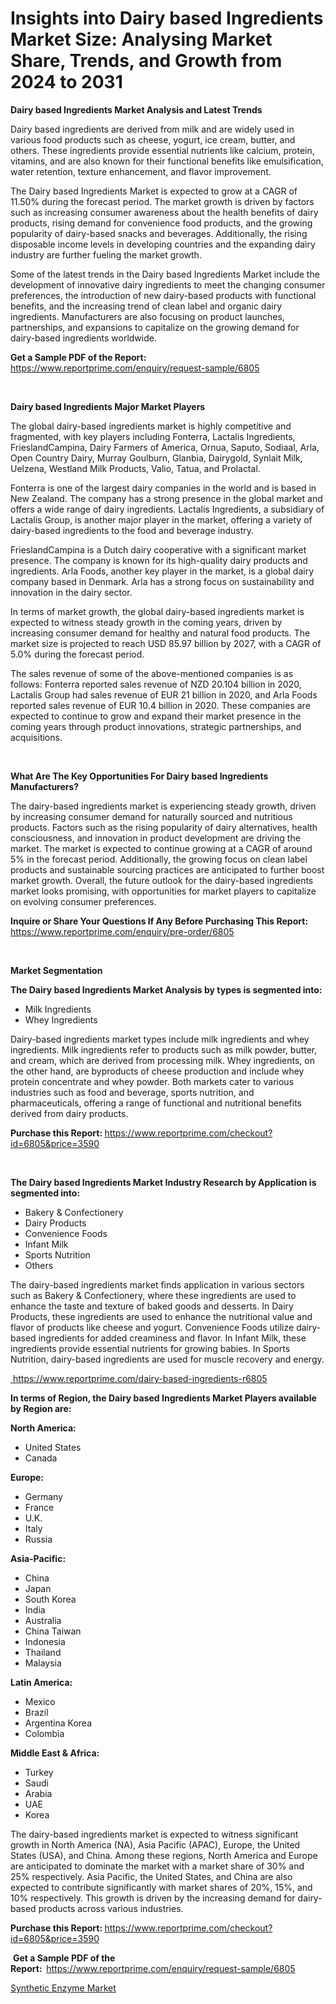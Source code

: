 <p><h1>Insights into Dairy based Ingredients Market Size: Analysing Market Share, Trends, and Growth from 2024 to 2031</h1></p><p><strong>Dairy based Ingredients Market Analysis and Latest Trends</strong></p>
<p><p>Dairy based ingredients are derived from milk and are widely used in various food products such as cheese, yogurt, ice cream, butter, and others. These ingredients provide essential nutrients like calcium, protein, vitamins, and are also known for their functional benefits like emulsification, water retention, texture enhancement, and flavor improvement.</p><p>The Dairy based Ingredients Market is expected to grow at a CAGR of 11.50% during the forecast period. The market growth is driven by factors such as increasing consumer awareness about the health benefits of dairy products, rising demand for convenience food products, and the growing popularity of dairy-based snacks and beverages. Additionally, the rising disposable income levels in developing countries and the expanding dairy industry are further fueling the market growth.</p><p>Some of the latest trends in the Dairy based Ingredients Market include the development of innovative dairy ingredients to meet the changing consumer preferences, the introduction of new dairy-based products with functional benefits, and the increasing trend of clean label and organic dairy ingredients. Manufacturers are also focusing on product launches, partnerships, and expansions to capitalize on the growing demand for dairy-based ingredients worldwide.</p></p>
<p><strong>Get a Sample PDF of the Report:&nbsp;</strong> <a href="https://www.reportprime.com/enquiry/request-sample/6805">https://www.reportprime.com/enquiry/request-sample/6805</a></p>
<p>&nbsp;</p>
<p><strong>Dairy based Ingredients Major Market Players</strong></p>
<p><p>The global dairy-based ingredients market is highly competitive and fragmented, with key players including Fonterra, Lactalis Ingredients, FrieslandCampina, Dairy Farmers of America, Ornua, Saputo, Sodiaal, Arla, Open Country Dairy, Murray Goulburn, Glanbia, Dairygold, Synlait Milk, Uelzena, Westland Milk Products, Valio, Tatua, and Prolactal.</p><p>Fonterra is one of the largest dairy companies in the world and is based in New Zealand. The company has a strong presence in the global market and offers a wide range of dairy ingredients. Lactalis Ingredients, a subsidiary of Lactalis Group, is another major player in the market, offering a variety of dairy-based ingredients to the food and beverage industry.</p><p>FrieslandCampina is a Dutch dairy cooperative with a significant market presence. The company is known for its high-quality dairy products and ingredients. Arla Foods, another key player in the market, is a global dairy company based in Denmark. Arla has a strong focus on sustainability and innovation in the dairy sector.</p><p>In terms of market growth, the global dairy-based ingredients market is expected to witness steady growth in the coming years, driven by increasing consumer demand for healthy and natural food products. The market size is projected to reach USD 85.97 billion by 2027, with a CAGR of 5.0% during the forecast period.</p><p>The sales revenue of some of the above-mentioned companies is as follows: Fonterra reported sales revenue of NZD 20.104 billion in 2020, Lactalis Group had sales revenue of EUR 21 billion in 2020, and Arla Foods reported sales revenue of EUR 10.4 billion in 2020. These companies are expected to continue to grow and expand their market presence in the coming years through product innovations, strategic partnerships, and acquisitions.</p></p>
<p>&nbsp;</p>
<p><strong>What Are The Key Opportunities For Dairy based Ingredients Manufacturers?</strong></p>
<p><p>The dairy-based ingredients market is experiencing steady growth, driven by increasing consumer demand for naturally sourced and nutritious products. Factors such as the rising popularity of dairy alternatives, health consciousness, and innovation in product development are driving the market. The market is expected to continue growing at a CAGR of around 5% in the forecast period. Additionally, the growing focus on clean label products and sustainable sourcing practices are anticipated to further boost market growth. Overall, the future outlook for the dairy-based ingredients market looks promising, with opportunities for market players to capitalize on evolving consumer preferences.</p></p>
<p><strong>Inquire or Share Your Questions If Any Before Purchasing This Report:</strong> <a href="https://www.reportprime.com/enquiry/pre-order/6805">https://www.reportprime.com/enquiry/pre-order/6805</a></p>
<p>&nbsp;</p>
<p><strong>Market Segmentation</strong></p>
<p><strong>The Dairy based Ingredients Market Analysis by types is segmented into:</strong></p>
<p><ul><li>Milk Ingredients</li><li>Whey Ingredients</li></ul></p>
<p><p>Dairy-based ingredients market types include milk ingredients and whey ingredients. Milk ingredients refer to products such as milk powder, butter, and cream, which are derived from processing milk. Whey ingredients, on the other hand, are byproducts of cheese production and include whey protein concentrate and whey powder. Both markets cater to various industries such as food and beverage, sports nutrition, and pharmaceuticals, offering a range of functional and nutritional benefits derived from dairy products.</p></p>
<p><strong>Purchase this Report:&nbsp;</strong><a href="https://www.reportprime.com/checkout?id=6805&price=3590">https://www.reportprime.com/checkout?id=6805&price=3590</a></p>
<p>&nbsp;</p>
<p><strong>The Dairy based Ingredients Market Industry Research by Application is segmented into:</strong></p>
<p><ul><li>Bakery & Confectionery</li><li>Dairy Products</li><li>Convenience Foods</li><li>Infant Milk</li><li>Sports Nutrition</li><li>Others</li></ul></p>
<p><p>The dairy-based ingredients market finds application in various sectors such as Bakery & Confectionery, where these ingredients are used to enhance the taste and texture of baked goods and desserts. In Dairy Products, these ingredients are used to enhance the nutritional value and flavor of products like cheese and yogurt. Convenience Foods utilize dairy-based ingredients for added creaminess and flavor. In Infant Milk, these ingredients provide essential nutrients for growing babies. In Sports Nutrition, dairy-based ingredients are used for muscle recovery and energy.</p></p>
<p><a href="https://www.reportprime.com/dairy-based-ingredients-r6805">&nbsp;https://www.reportprime.com/dairy-based-ingredients-r6805</a></p>
<p><strong>In terms of Region, the Dairy based Ingredients Market Players available by Region are:</strong></p>
<p>
    <p> <strong> North America: </strong>
        <ul>
            <li>United States</li>
            <li>Canada</li>
        </ul>
        </p> 
    <p> <strong> Europe: </strong>
        <ul>
            <li>Germany</li>
            <li>France</li>
            <li>U.K.</li>
            <li>Italy</li>
            <li>Russia</li>
        </ul>
        </p> 
    <p> <strong> Asia-Pacific: </strong>
        <ul>
            <li>China</li>
            <li>Japan</li>
            <li>South Korea</li>
            <li>India</li>
            <li>Australia</li>
            <li>China Taiwan</li>
            <li>Indonesia</li>
            <li>Thailand</li>
            <li>Malaysia</li>
        </ul>
        </p> 
    <p> <strong> Latin America: </strong>
        <ul>
            <li>Mexico</li>
            <li>Brazil</li>
            <li>Argentina Korea</li>
            <li>Colombia</li>
        </ul>
        </p> 
    <p> <strong> Middle East & Africa: </strong>
        <ul>
            <li>Turkey</li>
            <li>Saudi</li>
            <li>Arabia</li>
            <li>UAE</li>
            <li>Korea</li>
        </ul>
    </p>
    </p>
<p><p>The dairy-based ingredients market is expected to witness significant growth in North America (NA), Asia Pacific (APAC), Europe, the United States (USA), and China. Among these regions, North America and Europe are anticipated to dominate the market with a market share of 30% and 25% respectively. Asia Pacific, the United States, and China are also expected to contribute significantly with market shares of 20%, 15%, and 10% respectively. This growth is driven by the increasing demand for dairy-based products across various industries.</p></p>
<p><strong>Purchase this Report: </strong><a href="https://www.reportprime.com/checkout?id=6805&price=3590">https://www.reportprime.com/checkout?id=6805&price=3590</a></p>
<p>&nbsp;<strong>Get a Sample PDF of the Report:&nbsp;&nbsp;</strong><a href="https://www.reportprime.com/enquiry/request-sample/6805">https://www.reportprime.com/enquiry/request-sample/6805</a></p>
<p><strong></strong></p>
<p><p><a href="https://meowing-lemming-dd3.notion.site/Synthetic-Enzyme-Market-Share-Market-New-Trends-Analysis-Report-By-Type-By-Application-By-End-us-8b331b4237554d3fa95ddc09ef6b22d9">Synthetic Enzyme Market</a></p></p>